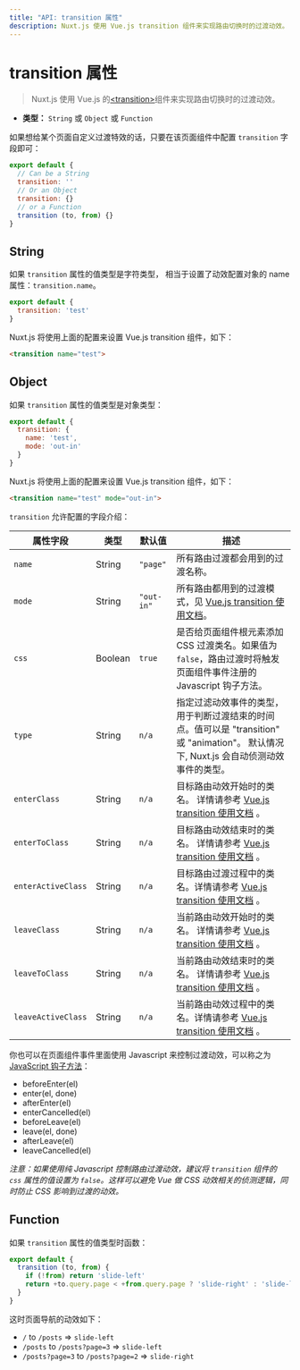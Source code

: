 ```yaml
---
title: "API: transition 属性"
description: Nuxt.js 使用 Vue.js transition 组件来实现路由切换时的过渡动效。
---
```


# transition 属性

> Nuxt.js 使用 Vue.js 的[&lt;transition&gt;](http://vuejs.org/v2/guide/transitions.html#Transitioning-Single-Elements-Components)组件来实现路由切换时的过渡动效。

- **类型：** `String` 或 `Object` 或 `Function`

如果想给某个页面自定义过渡特效的话，只要在该页面组件中配置 `transition` 字段即可：

```js
export default {
  // Can be a String
  transition: ''
  // Or an Object
  transition: {}
  // or a Function
  transition (to, from) {}
}
```

## String

如果 `transition` 属性的值类型是字符类型， 相当于设置了动效配置对象的 name 属性：`transition.name`。

```js
export default {
  transition: 'test'
}
```

Nuxt.js 将使用上面的配置来设置 Vue.js transition 组件，如下：

```html
<transition name="test">
```

## Object

如果 `transition` 属性的值类型是对象类型：

```js
export default {
  transition: {
    name: 'test',
    mode: 'out-in'
  }
}
```

Nuxt.js 将使用上面的配置来设置 Vue.js transition 组件，如下：

```html
<transition name="test" mode="out-in">
```

`transition` 允许配置的字段介绍：

| 属性字段  | 类型 | 默认值 | 描述 |
|------|------|---------|-----------|
| `name` | String | `"page"` | 所有路由过渡都会用到的过渡名称。 |
| `mode` | String | `"out-in"` | 所有路由都用到的过渡模式，见 [Vue.js transition 使用文档](http://vuejs.org/v2/guide/transitions.html#Transition-Modes)。 |
| `css` | Boolean | `true` | 是否给页面组件根元素添加 CSS 过渡类名。如果值为 `false`，路由过渡时将触发页面组件事件注册的 Javascript 钩子方法。|
| `type` | String | `n/a` | 指定过滤动效事件的类型，用于判断过渡结束的时间点。值可以是 "transition" 或 "animation"。 默认情况下, Nuxt.js 会自动侦测动效事件的类型。|
| `enterClass` | String | `n/a` | 目标路由动效开始时的类名。 详情请参考 [Vue.js transition 使用文档](https://vuejs.org/v2/guide/transitions.html#Custom-Transition-Classes) 。|
| `enterToClass` | String | `n/a` | 目标路由动效结束时的类名。 详情请参考 [Vue.js transition 使用文档](https://vuejs.org/v2/guide/transitions.html#Custom-Transition-Classes) 。 |
| `enterActiveClass` | String | `n/a` | 目标路由过渡过程中的类名。详情请参考 [Vue.js transition 使用文档](https://vuejs.org/v2/guide/transitions.html#Custom-Transition-Classes) 。 |
| `leaveClass` | String | `n/a` | 当前路由动效开始时的类名。 详情请参考 [Vue.js transition 使用文档](https://vuejs.org/v2/guide/transitions.html#Custom-Transition-Classes) 。 |
| `leaveToClass` | String | `n/a` | 当前路由动效结束时的类名。 详情请参考 [Vue.js transition 使用文档](https://vuejs.org/v2/guide/transitions.html#Custom-Transition-Classes) 。 |
| `leaveActiveClass` | String | `n/a` | 当前路由动效过程中的类名。详情请参考 [Vue.js transition 使用文档](https://vuejs.org/v2/guide/transitions.html#Custom-Transition-Classes) 。|


你也可以在页面组件事件里面使用 Javascript 来控制过渡动效，可以称之为 [JavaScript 钩子方法](https://vuejs.org/v2/guide/transitions.html#JavaScript-Hooks)：

- beforeEnter(el)
- enter(el, done)
- afterEnter(el)
- enterCancelled(el)
- beforeLeave(el)
- leave(el, done)
- afterLeave(el)
- leaveCancelled(el)

*注意：如果使用纯 Javascript 控制路由过渡动效，建议将 `transition` 组件的 `css` 属性的值设置为 `false`。这样可以避免 Vue 做 CSS 动效相关的侦测逻辑，同时防止 CSS 影响到过渡的动效。*

## Function

如果 `transition` 属性的值类型时函数：

```js
export default {
  transition (to, from) {
    if (!from) return 'slide-left'
    return +to.query.page < +from.query.page ? 'slide-right' : 'slide-left'
  }
}
```

这时页面导航的动效如下：
- `/` to `/posts` => `slide-left`
- `/posts` to `/posts?page=3` => `slide-left`
- `/posts?page=3` to `/posts?page=2` => `slide-right`
